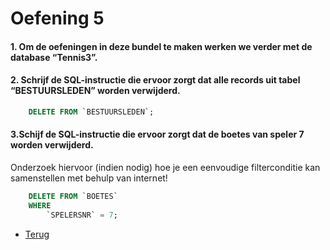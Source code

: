 # Oefening 5

#### 1. Om de oefeningen in deze bundel te maken werken we verder met de database “Tennis3”.

#### 2. Schrijf de SQL-instructie die ervoor zorgt dat alle records uit tabel “BESTUURSLEDEN” worden verwijderd.

```sql
    DELETE FROM `BESTUURSLEDEN`;
```

#### 3.Schijf de SQL-instructie die ervoor zorgt dat de boetes van speler 7 worden verwijderd.
Onderzoek hiervoor (indien nodig) hoe je een eenvoudige filterconditie kan samenstellen met behulp van internet!

```sql
    DELETE FROM `BOETES`
    WHERE
        `SPELERSNR` = 7;
```

- [Terug](/Index/Oefeningen-Databases/Deel3.md)
